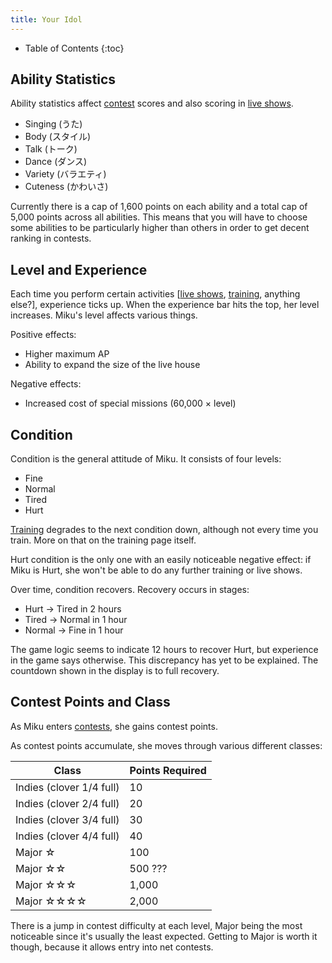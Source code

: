 ```yaml
---
title: Your Idol
---
```

- Table of Contents
{:toc}

## Ability Statistics

Ability statistics affect [contest](/contests) scores and also scoring in [live shows](/live-shows).

- Singing (うた)
- Body (スタイル)
- Talk (トーク)
- Dance (ダンス)
- Variety (バラエティ)
- Cuteness (かわいさ)

Currently there is a cap of 1,600 points on each ability and a total cap of 5,000 points across all abilities. This means that you will have to choose some abilities to be particularly higher than others in order to get decent ranking in contests.

## Level and Experience

Each time you perform certain activities [[live shows](/live-shows), [training](/training), anything else?], experience ticks up. When the experience bar hits the top, her level increases. Miku's level affects various things.

Positive effects:

- Higher maximum AP
- Ability to expand the size of the live house

Negative effects:

- Increased cost of special missions (60,000 × level)

## Condition

Condition is the general attitude of Miku. It consists of four levels:

- Fine
- Normal
- Tired
- Hurt

[Training](/training) degrades to the next condition down, although not every time you train. More on that on the training page itself.

Hurt condition is the only one with an easily noticeable negative effect: if Miku is Hurt, she won't be able to do any further training or live shows.

Over time, condition recovers. Recovery occurs in stages:

- Hurt → Tired in 2 hours
- Tired → Normal in 1 hour
- Normal → Fine in 1 hour

The game logic seems to indicate 12 hours to recover Hurt, but experience in the game says otherwise. This discrepancy has yet to be explained. The countdown shown in the display is to full recovery.

## Contest Points and Class

As Miku enters [contests](/contests), she gains contest points.

As contest points accumulate, she moves through various different classes:

| Class | Points Required |
| ----- | --------------- |
| Indies (clover 1/4 full) | 10 |
| Indies (clover 2/4 full) | 20 |
| Indies (clover 3/4 full) | 30 |
| Indies (clover 4/4 full) | 40 |
| Major ☆ | 100 |
| Major ☆☆ | 500 ??? |
| Major ☆☆☆ | 1,000 |
| Major ☆☆☆☆ | 2,000 |

There is a jump in contest difficulty at each level, Major being the most noticeable since it's usually the least expected. Getting to Major is worth it though, because it allows entry into net contests.

